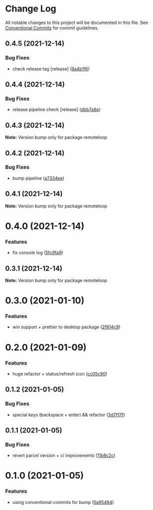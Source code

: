 # Change Log

All notable changes to this project will be documented in this file.
See [Conventional Commits](https://conventionalcommits.org) for commit guidelines.

## 0.4.5 (2021-12-14)


### Bug Fixes

* check release tag [release] ([8a4b1f6](https://github.com/ufon/remoteloop/commit/8a4b1f6c520846e2038704633a62184241a78f86))





## 0.4.4 (2021-12-14)


### Bug Fixes

* release pipeline check [release] ([dbb7a8e](https://github.com/ufon/remoteloop/commit/dbb7a8e91214140cc8d645ba5da4008dc9850e20))





## 0.4.3 (2021-12-14)

**Note:** Version bump only for package remoteloop





## 0.4.2 (2021-12-14)


### Bug Fixes

* bump pipeline ([a7334ee](https://github.com/ufon/remoteloop/commit/a7334ee095bd7b2e8b77dc8cd1eb9190e95044b9))





## 0.4.1 (2021-12-14)

**Note:** Version bump only for package remoteloop





# 0.4.0 (2021-12-14)


### Features

* fix console log ([5fc9fa9](https://github.com/ufon/remoteloop/commit/5fc9fa99ca613c7aa433bf0b6b7c4e5cfb7f97aa))





## 0.3.1 (2021-12-14)

**Note:** Version bump only for package remoteloop





# 0.3.0 (2021-01-10)


### Features

* win support + prettier to desktop package ([2f814c9](https://github.com/ufon/remoteloop/commit/2f814c9b3df6c7fa84b44831f5d7c67782f40460))





# 0.2.0 (2021-01-09)


### Features

* huge refactor + status/refresh icon ([cc05c90](https://github.com/ufon/remoteloop/commit/cc05c90f94f2521c42324fa609d8d1abded5784d))





## 0.1.2 (2021-01-05)


### Bug Fixes

* special keys (backspace + enter) && refactor ([3d7f17f](https://github.com/ufon/remoteloop/commit/3d7f17f30d7638126777ba35263b0afc6cda37bc))





## 0.1.1 (2021-01-05)


### Bug Fixes

* revert parcel version + ci improvements ([11b8c2c](https://github.com/ufon/remoteloop/commit/11b8c2c1c84fdfb264b200c23eb4df42592e3bac))





# 0.1.0 (2021-01-05)


### Features

* using conventional-commits for bump ([5a95484](https://github.com/ufon/remoteloop/commit/5a9548471e33faa10633d48d938aad73700d8a63))
